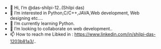 - 👋 Hi, I’m @das-shilpi-12..(Shilpi das)
- 👀 I’m interested in Python,C/C++,JAVA,Web development, Web designing etc....
- 🌱 I’m currently learning  Python.
- 💞️ I’m looking to collaborate on web development..
- 📫 How to reach me Libked in : https://www.linkedin.com/in/shilpi-das-1203b81a3/..

<!---
das-shilpi-12/das-shilpi-12 is a ✨ special ✨ repository because its `README.md` (this file) appears on your GitHub profile.
You can click the Preview link to take a look at your changes.
--->
